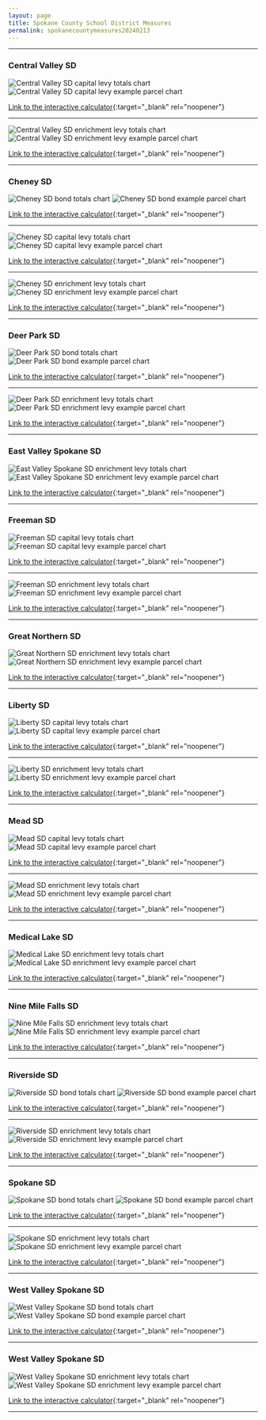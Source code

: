 ```yaml
---
layout: page
title: Spokane County School District Measures
permalink: spokanecountymeasures20240213
---
```


___

### Central Valley SD

![Central Valley SD capital levy totals chart](pagesManual/LeviesReport/20240213/CentralValleyCapital.png "Central Valley SD capital levy totals chart")
![Central Valley SD capital levy example parcel chart](pagesManual/LeviesReport/20240213/CentralValleyCapitalParcel.png "Central Valley SD capital  example parcel chart")

[Link to the interactive calculator](calculator_central_valley_capital_20240213_enhanced){:target="_blank" rel="noopener"}

___


![Central Valley SD enrichment levy totals chart](pagesManual/LeviesReport/20240213/CentralValleyEnrichment.png "Central Valley SD enrichment levy totals chart")
![Central Valley SD enrichment levy example parcel chart](pagesManual/LeviesReport/20240213/CentralValleyEnrichmentParcel.png "Central Valley SD enrichment  example parcel chart")

[Link to the interactive calculator](calculator_central_valley_enrichment_20240213_enhanced){:target="_blank" rel="noopener"}

___

### Cheney SD

![Cheney SD bond totals chart](pagesManual/LeviesReport/20240213/Cheney.png "Cheney SD bond totals chart")
![Cheney SD bond example parcel chart](pagesManual/LeviesReport/20240213/CheneyParcel.png "Cheney SD bond example parcel chart")

[Link to the interactive calculator](calculator_cheney_20240213_enhanced){:target="_blank" rel="noopener"}

___


![Cheney SD capital levy totals chart](pagesManual/LeviesReport/20240213/CheneyCapital.png "Cheney SD capital levy totals chart")
![Cheney SD capital levy example parcel chart](pagesManual/LeviesReport/20240213/CheneyCapitalParcel.png "Cheney SD capital  example parcel chart")

[Link to the interactive calculator](calculator_cheney_capital_20240213_enhanced){:target="_blank" rel="noopener"}

___


![Cheney SD enrichment levy totals chart](pagesManual/LeviesReport/20240213/CheneyEnrichment.png "Cheney SD enrichment levy totals chart")
![Cheney SD enrichment levy example parcel chart](pagesManual/LeviesReport/20240213/CheneyEnrichmentParcel.png "Cheney SD enrichment  example parcel chart")

[Link to the interactive calculator](calculator_cheney_enrichment_20240213_enhanced){:target="_blank" rel="noopener"}

___

### Deer Park SD

![Deer Park SD bond totals chart](pagesManual/LeviesReport/20240213/DeerPark.png "Deer Park SD bond totals chart")
![Deer Park SD bond example parcel chart](pagesManual/LeviesReport/20240213/DeerParkParcel.png "Deer Park SD bond example parcel chart")

[Link to the interactive calculator](calculator_deer_park_20240213_enhanced){:target="_blank" rel="noopener"}

___


![Deer Park SD enrichment levy totals chart](pagesManual/LeviesReport/20240213/DeerParkEnrichment.png "Deer Park SD enrichment levy totals chart")
![Deer Park SD enrichment levy example parcel chart](pagesManual/LeviesReport/20240213/DeerParkEnrichmentParcel.png "Deer Park SD enrichment  example parcel chart")

[Link to the interactive calculator](calculator_deer_park_enrichment_20240213_enhanced){:target="_blank" rel="noopener"}

___

### East Valley Spokane SD

![East Valley Spokane SD enrichment levy totals chart](pagesManual/LeviesReport/20240213/EastValleySpokaneEnrichment.png "East Valley Spokane SD enrichment levy totals chart")
![East Valley Spokane SD enrichment levy example parcel chart](pagesManual/LeviesReport/20240213/EastValleySpokaneEnrichmentParcel.png "East Valley Spokane SD enrichment  example parcel chart")

[Link to the interactive calculator](calculator_east_valley_spokane_enrichment_20240213_enhanced){:target="_blank" rel="noopener"}

___

### Freeman SD

![Freeman SD capital levy totals chart](pagesManual/LeviesReport/20240213/FreemanCapital.png "Freeman SD capital levy totals chart")
![Freeman SD capital levy example parcel chart](pagesManual/LeviesReport/20240213/FreemanCapitalParcel.png "Freeman SD capital  example parcel chart")

[Link to the interactive calculator](calculator_freeman_capital_20240213_enhanced){:target="_blank" rel="noopener"}

___


![Freeman SD enrichment levy totals chart](pagesManual/LeviesReport/20240213/FreemanEnrichment.png "Freeman SD enrichment levy totals chart")
![Freeman SD enrichment levy example parcel chart](pagesManual/LeviesReport/20240213/FreemanEnrichmentParcel.png "Freeman SD enrichment  example parcel chart")

[Link to the interactive calculator](calculator_freeman_enrichment_20240213_enhanced){:target="_blank" rel="noopener"}

___

### Great Northern SD

![Great Northern SD enrichment levy totals chart](pagesManual/LeviesReport/20240213/GreatNorthernEnrichment.png "Great Northern SD enrichment levy totals chart")
![Great Northern SD enrichment levy example parcel chart](pagesManual/LeviesReport/20240213/GreatNorthernEnrichmentParcel.png "Great Northern SD enrichment  example parcel chart")

[Link to the interactive calculator](calculator_great_northern_enrichment_20240213_enhanced){:target="_blank" rel="noopener"}

___

### Liberty SD

![Liberty SD capital levy totals chart](pagesManual/LeviesReport/20240213/LibertyCapital.png "Liberty SD capital levy totals chart")
![Liberty SD capital levy example parcel chart](pagesManual/LeviesReport/20240213/LibertyCapitalParcel.png "Liberty SD capital  example parcel chart")

[Link to the interactive calculator](calculator_liberty_capital_20240213_enhanced){:target="_blank" rel="noopener"}

___


![Liberty SD enrichment levy totals chart](pagesManual/LeviesReport/20240213/LibertyEnrichment.png "Liberty SD enrichment levy totals chart")
![Liberty SD enrichment levy example parcel chart](pagesManual/LeviesReport/20240213/LibertyEnrichmentParcel.png "Liberty SD enrichment  example parcel chart")

[Link to the interactive calculator](calculator_liberty_enrichment_20240213_enhanced){:target="_blank" rel="noopener"}

___

### Mead SD

![Mead SD capital levy totals chart](pagesManual/LeviesReport/20240213/MeadCapital.png "Mead SD capital levy totals chart")
![Mead SD capital levy example parcel chart](pagesManual/LeviesReport/20240213/MeadCapitalParcel.png "Mead SD capital  example parcel chart")

[Link to the interactive calculator](calculator_mead_capital_20240213_enhanced){:target="_blank" rel="noopener"}

___


![Mead SD enrichment levy totals chart](pagesManual/LeviesReport/20240213/MeadEnrichment.png "Mead SD enrichment levy totals chart")
![Mead SD enrichment levy example parcel chart](pagesManual/LeviesReport/20240213/MeadEnrichmentParcel.png "Mead SD enrichment  example parcel chart")

[Link to the interactive calculator](calculator_mead_enrichment_20240213_enhanced){:target="_blank" rel="noopener"}

___

### Medical Lake SD

![Medical Lake SD enrichment levy totals chart](pagesManual/LeviesReport/20240213/MedicalLakeEnrichment.png "Medical Lake SD enrichment levy totals chart")
![Medical Lake SD enrichment levy example parcel chart](pagesManual/LeviesReport/20240213/MedicalLakeEnrichmentParcel.png "Medical Lake SD enrichment  example parcel chart")

[Link to the interactive calculator](calculator_medical_lake_enrichment_20240213_enhanced){:target="_blank" rel="noopener"}

___

### Nine Mile Falls SD

![Nine Mile Falls SD enrichment levy totals chart](pagesManual/LeviesReport/20240213/NineMileFallsEnrichment.png "Nine Mile Falls SD enrichment levy totals chart")
![Nine Mile Falls SD enrichment levy example parcel chart](pagesManual/LeviesReport/20240213/NineMileFallsEnrichmentParcel.png "Nine Mile Falls SD enrichment  example parcel chart")

[Link to the interactive calculator](calculator_nine_mile_falls_enrichment_20240213_enhanced){:target="_blank" rel="noopener"}

___

### Riverside SD

![Riverside SD bond totals chart](pagesManual/LeviesReport/20240213/Riverside.png "Riverside SD bond totals chart")
![Riverside SD bond example parcel chart](pagesManual/LeviesReport/20240213/RiversideParcel.png "Riverside SD bond example parcel chart")

[Link to the interactive calculator](calculator_riverside_20240213_enhanced){:target="_blank" rel="noopener"}

___


![Riverside SD enrichment levy totals chart](pagesManual/LeviesReport/20240213/RiversideEnrichment.png "Riverside SD enrichment levy totals chart")
![Riverside SD enrichment levy example parcel chart](pagesManual/LeviesReport/20240213/RiversideEnrichmentParcel.png "Riverside SD enrichment  example parcel chart")

[Link to the interactive calculator](calculator_riverside_enrichment_20240213_enhanced){:target="_blank" rel="noopener"}

___

### Spokane SD

![Spokane SD bond totals chart](pagesManual/LeviesReport/20240213/Spokane.png "Spokane SD bond totals chart")
![Spokane SD bond example parcel chart](pagesManual/LeviesReport/20240213/SpokaneParcel.png "Spokane SD bond example parcel chart")

[Link to the interactive calculator](calculator_spokane_20240213_enhanced){:target="_blank" rel="noopener"}

___


![Spokane SD enrichment levy totals chart](pagesManual/LeviesReport/20240213/SpokaneEnrichment.png "Spokane SD enrichment levy totals chart")
![Spokane SD enrichment levy example parcel chart](pagesManual/LeviesReport/20240213/SpokaneEnrichmentParcel.png "Spokane SD enrichment  example parcel chart")

[Link to the interactive calculator](calculator_spokane_enrichment_20240213_enhanced){:target="_blank" rel="noopener"}

___

### West Valley Spokane SD

![West Valley Spokane SD bond totals chart](pagesManual/LeviesReport/20240213/WestValleySpokane.png "West Valley Spokane SD bond totals chart")
![West Valley Spokane SD bond example parcel chart](pagesManual/LeviesReport/20240213/WestValleySpokaneParcel.png "West Valley Spokane SD bond example parcel chart")

[Link to the interactive calculator](calculator_west_valley_spokane_20240213_enhanced){:target="_blank" rel="noopener"}

___

### West Valley Spokane SD

![West Valley Spokane SD enrichment levy totals chart](pagesManual/LeviesReport/20240213/WestValleySpokaneEnrichment.png "West Valley Spokane SD enrichment levy totals chart")
![West Valley Spokane SD enrichment levy example parcel chart](pagesManual/LeviesReport/20240213/WestValleySpokaneEnrichmentParcel.png "West Valley Spokane SD enrichment  example parcel chart")

[Link to the interactive calculator](calculator_west_valley_spokane_enrichment_20240213_enhanced){:target="_blank" rel="noopener"}

___

